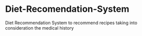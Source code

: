 # Diet-Recomendation-System
Diet Recommendation System to recommend recipes taking into consideration the medical history
